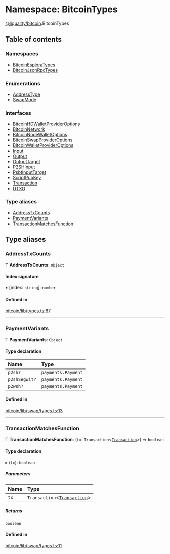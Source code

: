 # Namespace: BitcoinTypes

[@liquality/bitcoin](../wiki/@liquality.bitcoin).BitcoinTypes

## Table of contents

### Namespaces

- [BitcoinEsploraTypes](../wiki/@liquality.bitcoin.BitcoinTypes.BitcoinEsploraTypes)
- [BitcoinJsonRpcTypes](../wiki/@liquality.bitcoin.BitcoinTypes.BitcoinJsonRpcTypes)

### Enumerations

- [AddressType](../wiki/@liquality.bitcoin.BitcoinTypes.AddressType)
- [SwapMode](../wiki/@liquality.bitcoin.BitcoinTypes.SwapMode)

### Interfaces

- [BitcoinHDWalletProviderOptions](../wiki/@liquality.bitcoin.BitcoinTypes.BitcoinHDWalletProviderOptions)
- [BitcoinNetwork](../wiki/@liquality.bitcoin.BitcoinTypes.BitcoinNetwork)
- [BitcoinNodeWalletOptions](../wiki/@liquality.bitcoin.BitcoinTypes.BitcoinNodeWalletOptions)
- [BitcoinSwapProviderOptions](../wiki/@liquality.bitcoin.BitcoinTypes.BitcoinSwapProviderOptions)
- [BitcoinWalletProviderOptions](../wiki/@liquality.bitcoin.BitcoinTypes.BitcoinWalletProviderOptions)
- [Input](../wiki/@liquality.bitcoin.BitcoinTypes.Input)
- [Output](../wiki/@liquality.bitcoin.BitcoinTypes.Output)
- [OutputTarget](../wiki/@liquality.bitcoin.BitcoinTypes.OutputTarget)
- [P2SHInput](../wiki/@liquality.bitcoin.BitcoinTypes.P2SHInput)
- [PsbtInputTarget](../wiki/@liquality.bitcoin.BitcoinTypes.PsbtInputTarget)
- [ScriptPubKey](../wiki/@liquality.bitcoin.BitcoinTypes.ScriptPubKey)
- [Transaction](../wiki/@liquality.bitcoin.BitcoinTypes.Transaction)
- [UTXO](../wiki/@liquality.bitcoin.BitcoinTypes.UTXO)

### Type aliases

- [AddressTxCounts](../wiki/@liquality.bitcoin.BitcoinTypes#addresstxcounts)
- [PaymentVariants](../wiki/@liquality.bitcoin.BitcoinTypes#paymentvariants)
- [TransactionMatchesFunction](../wiki/@liquality.bitcoin.BitcoinTypes#transactionmatchesfunction)

## Type aliases

### AddressTxCounts

Ƭ **AddressTxCounts**: `Object`

#### Index signature

▪ [index: `string`]: `number`

#### Defined in

[bitcoin/lib/types.ts:87](https://github.com/liquality/chainabstractionlayer/blob/9cc13847/packages/bitcoin/lib/types.ts#L87)

___

### PaymentVariants

Ƭ **PaymentVariants**: `Object`

#### Type declaration

| Name | Type |
| :------ | :------ |
| `p2sh?` | `payments.Payment` |
| `p2shSegwit?` | `payments.Payment` |
| `p2wsh?` | `payments.Payment` |

#### Defined in

[bitcoin/lib/swap/types.ts:13](https://github.com/liquality/chainabstractionlayer/blob/9cc13847/packages/bitcoin/lib/swap/types.ts#L13)

___

### TransactionMatchesFunction

Ƭ **TransactionMatchesFunction**: (`tx`: `Transaction`<[`Transaction`](../wiki/@liquality.bitcoin.BitcoinTypes.Transaction)\>) => `boolean`

#### Type declaration

▸ (`tx`): `boolean`

##### Parameters

| Name | Type |
| :------ | :------ |
| `tx` | `Transaction`<[`Transaction`](../wiki/@liquality.bitcoin.BitcoinTypes.Transaction)\> |

##### Returns

`boolean`

#### Defined in

[bitcoin/lib/swap/types.ts:11](https://github.com/liquality/chainabstractionlayer/blob/9cc13847/packages/bitcoin/lib/swap/types.ts#L11)
